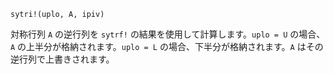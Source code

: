 ```
sytri!(uplo, A, ipiv)
```

対称行列 `A` の逆行列を `sytrf!` の結果を使用して計算します。`uplo = U` の場合、`A` の上半分が格納されます。`uplo = L` の場合、下半分が格納されます。`A` はその逆行列で上書きされます。

